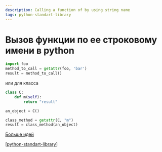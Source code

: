 ```yaml
---
description: Calling a function of by using string name
tags: python-standart-library
---
```

# Вызов функции по ее строковому имени в python

```python
import foo
method_to_call = getattr(foo, 'bar')
result = method_to_call()
```

или для класса

```python
class C:
    def m(self):
        return "result"

an_object = C()

class_method = getattr(C, "m")
result = class_method(an_object)
```

[Больше идей](https://stackoverflow.com/questions/3061/calling-a-function-of-a-module-by-using-its-name-a-string)

[[python-standart-library]]

[//begin]: # "Autogenerated link references for markdown compatibility"
[python-standart-library]: ../lists/python-standart-library "Стандартная библиотека python - список заметок"
[//end]: # "Autogenerated link references"